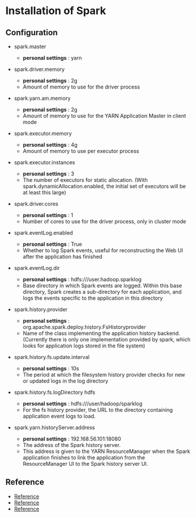# Installation of Spark

## Configuration
- spark.master
  - **personal settings** : yarn

- spark.driver.memory
  - **personal settings** : 2g
  - Amount of memory to use for the driver process

- spark.yarn.am.memory
  - **personal settings** : 2g
  - Amount of memory to use for the YARN Application Master in client mode

- spark.executor.memory
  - **personal settings** : 4g
  - Amount of memory to use per executor process

- spark.executor.instances
  - **personal settings** : 3
  - The number of executors for static allocation. (With spark.dynamicAllocation.enabled, the initial set of executors will be at least this large)

- spark.driver.cores
  - **personal settings** : 1
  - Number of cores to use for the driver process, only in cluster mode
  
- spark.eventLog.enabled
  - **personal settings** : True
  - Whether to log Spark events, useful for reconstructing the Web UI after the application has finished

- spark.eventLog.dir
  - **personal settings** : hdfs:///user.hadoop.sparklog
  - Base directory in which Spark events are logged. Within this base directory, Spark creates a sub-directory for each application, and logs the events specific to the application in this directory

- spark.history.provider
  - **personal settings** : org.apache.spark.deploy.history.FsHistoryprovider
  - Name of the class implementing the application history backend. (Currently there is only one implementation provided by spark, which looks for application logs stored in the file system)

- spark.history.fs.update.interval
  - **personal settings** : 10s
  - The period at which the filesystem history provider checks for new or updated logs in the log directory

- spark.history.fs.logDirectory hdfs
  - **personal settings** : hdfs:///user/hadoop/sparklog
  - For the fs history provider, the URL to the directory containing application event logs to load.

- spark.yarn.historyServer.address
  - **personal settings** : 192.168.56.101:18080
  - The address of the Spark history server.
  - This address is given to the YARN ResourceManager when the Spark application finishes to link the application from the ResourceManager UI to the Spark history server UI.

## 

## Reference
- [Reference](https://spark.apache.org/docs/latest/configuration.html#yarn)
- [Reference](https://spidyweb.tistory.com/300)
- [Reference](https://spark.apache.org/docs/latest/running-on-yarn.html)
